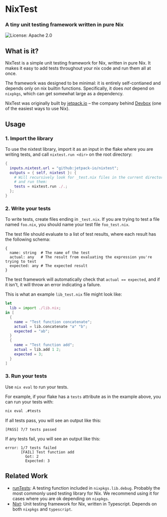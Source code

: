 # NixTest

### A tiny unit testing framework written in pure Nix

![License: Apache 2.0](https://img.shields.io/github/license/jetpack-io/nixtest)

## What is it?

NixTest is a simple unit testing framework for Nix, written in pure Nix.
It makes it easy to add tests throughout your nix code and run them all at once.

The framework was designed to be minimal: it is entirely self-contianed and
depends only on nix builtin functions. Specifically, it does _not_ depend on `nixpkgs`,
which can get somewhat large as a dependency.

NixTest was originally built by [jetpack.io](https://www.jetify.com) – the company behind [Devbox](https://github.com/jetify-com/devbox) (one of the easiest ways to use Nix).

## Usage

### 1. Import the library

To use the nixtest library, import it as an input in the flake where you are
writing tests, and call `nixtest.run <dir>` on the root directory:

```nix
{
  inputs.nixtest.url = "github:jetpack-io/nixtest";
  outputs = { self, nixtest }: {
    # Will recursively look for _test.nix files in the current directory
    # and run them:
    tests = nixtest.run ./.;
  };
}
```

### 2. Write your tests

To write tests, create files ending in `_test.nix`. If you are trying to test
a file named `foo.nix`, you should name your test file `foo_test.nix`.

The test file should evaluate to a list of test results, where each result has
the following schema:

```
{
  name: string  # The name of the test
  actual: any   # The result from evaluating the expression you're trying to test
  expected: any # The expected result
}
```

The test framework will automatically check that `actual == expected`, and if it
isn't, it will throw an error indicating a failure.

This is what an example `lib_test.nix` file might look like:

```nix
let
  lib = import ./lib.nix;
in [
  {
    name = "Test function concatenate";
    actual = lib.concatenate "a" "b";
    expected = "ab";
  }
  {
    name = "Test function add";
    actual = lib.add 1 2;
    expected = 3;
  }
]
```

### 3. Run your tests

Use `nix eval` to run your tests.

For example, if your flake has a `tests` attribute as in the example above,
you can run your tests with:

```bash
nix eval .#tests
```

If all tests pass, you will see an output like this:

```
[PASS] 7/7 tests passed
```

If any tests fail, you will see an output like this:

```
error: 1/7 tests failed
       [FAIL] Test function add
         Got: 2
         Expected: 3
```

## Related Work

-   [runTests](https://nixos.org/manual/nixpkgs/stable/#function-library-lib.debug.runTests): A testing function included in `nixpkgs.lib.debug`. Probably the
    most commonly used testing library for Nix. We recommend using it for cases
    where you are ok depending on `nixpkgs`.
-   [Nixt](https://github.com/nix-community/nixt): Unit testing framework for Nix, written
    in Typescript. Depends on both `nixpkgs` and `typescript`.
